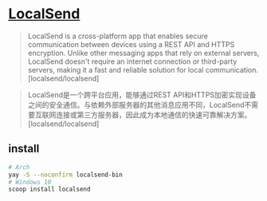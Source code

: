 # [LocalSend](https://github.com/localsend/localsend)

> LocalSend is a cross-platform app that enables secure communication between devices using a REST API and HTTPS encryption. Unlike other messaging apps that rely on external servers, LocalSend doesn't require an internet connection or third-party servers, making it a fast and reliable solution for local communication. [localsend/localsend]

> LocalSend是一个跨平台应用，能够通过REST API和HTTPS加密实现设备之间的安全通信。与依赖外部服务器的其他消息应用不同，LocalSend不需要互联网连接或第三方服务器，因此成为本地通信的快速可靠解决方案。[localsend/localsend]

## install

```sh
# Arch
yay -S --noconfirm localsend-bin
# Windows 10
scoop install localsend
```
